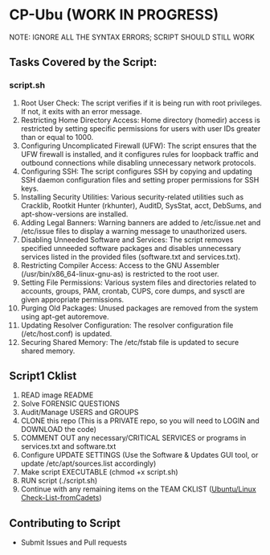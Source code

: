 # CP-Ubu (WORK IN PROGRESS)
NOTE: IGNORE ALL THE SYNTAX ERRORS; SCRIPT SHOULD STILL WORK

## Tasks Covered by the Script:
### script.sh
1. Root User Check: The script verifies if it is being run with root privileges. If not, it exits with an error message.
2. Restricting Home Directory Access: Home directory (homedir) access is restricted by setting specific permissions for users with user IDs greater than or equal to 1000.
3. Configuring Uncomplicated Firewall (UFW): The script ensures that the UFW firewall is installed, and it configures rules for loopback traffic and outbound connections while disabling unnecessary network protocols.
4. Configuring SSH: The script configures SSH by copying and updating SSH daemon configuration files and setting proper permissions for SSH keys.
5. Installing Security Utilities: Various security-related utilities such as Cracklib, Rootkit Hunter (rkhunter), AuditD, SysStat, acct, DebSums, and apt-show-versions are installed.
6. Adding Legal Banners: Warning banners are added to /etc/issue.net and /etc/issue files to display a warning message to unauthorized users.
7. Disabling Unneeded Software and Services: The script removes specified unneeded software packages and disables unnecessary services listed in the provided files (software.txt and services.txt).
8. Restricting Compiler Access: Access to the GNU Assembler (/usr/bin/x86_64-linux-gnu-as) is restricted to the root user.
9. Setting File Permissions: Various system files and directories related to accounts, groups, PAM, crontab, CUPS, core dumps, and sysctl are given appropriate permissions.
10. Purging Old Packages: Unused packages are removed from the system using apt-get autoremove.
11. Updating Resolver Configuration: The resolver configuration file (/etc/host.conf) is updated.
12. Securing Shared Memory: The /etc/fstab file is updated to secure shared memory.

## Script1 Cklist
1. READ image README
2. Solve FORENSIC QUESTIONS
3. Audit/Manage USERS and GROUPS
4. CLONE this repo (This is a PRIVATE repo, so you will need to LOGIN and DOWNLOAD the code)
5. COMMENT OUT any necessary/CRITICAL SERVICES or programs in services.txt and software.txt
6. Configure UPDATE SETTINGS (Use the Software & Updates GUI tool, or update /etc/apt/sources.list accordingly)
7. Make script EXECUTABLE (chmod +x script.sh)
8. RUN script (./script.sh)
9. Continue with any remaining items on the TEAM CKLIST ([Ubuntu/Linux Check-List-fromCadets](https://docs.google.com/document/d/1BBQ2hGnE1FpdCpkSSvZfeTynFjkIIREwgcZyv4Ld9eQ/edit))  

## Contributing to Script
* Submit Issues and Pull requests
